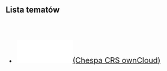 <link type="text/css" rel="stylesheet" href="/docs/assets/css/style.css" />
<script src="/docs/assets/mainCustoms.js"></script>

## Lista tematów
<div style="margin-left: 10px">
<br/><br/>
<ls>
  <br>
  <li><a href="ownCloudManual.html"><span style="font-size: 20px"><img width="30%" height="30%" src="/docs/assets/images/logoOwnClod.svg"/>(Chespa CRS ownCloud)</span></a></li>
</ls>
</div>

